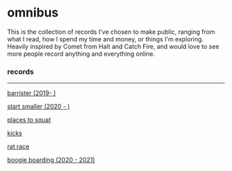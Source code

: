 # omnibus

This is the collection of records I've chosen to make public, ranging from what I read, how I spend my time and money, or things I'm exploring. Heavily inspired by Comet from Halt and Catch Fire, and would love to see more people record anything and everything online.

### records

---

[barrister (2019- )](omnibus%2085c2744eaee942649c5b5f716b41e17a/barrister%20(2019-%20)%209b812dce510c4921a2d1586861ccb5ef.csv)

[start smaller (2020 - )](omnibus%2085c2744eaee942649c5b5f716b41e17a/start%20smaller%20(2020%20-%20)%2075e6b505f7834a1cac8d02224e3f172e.csv)

[places to squat](omnibus%2085c2744eaee942649c5b5f716b41e17a/places%20to%20squat%2053c1ce265b2e4afd9f3d8a853c77b8ee.csv)

[kicks](omnibus%2085c2744eaee942649c5b5f716b41e17a/Untitled%20Database%20e70380bbb84d4abeb84d63c16fa265be.csv)

[rat race](omnibus%2085c2744eaee942649c5b5f716b41e17a/rat%20race%201fce7c135d8e471587a00cf6f27385ce.csv)

[boogie boarding (2020 - 2021)](omnibus%2085c2744eaee942649c5b5f716b41e17a/boogie%20boarding%20(2020%20-%202021)%20ee4e628941c044409014aaa6928b534a.csv)